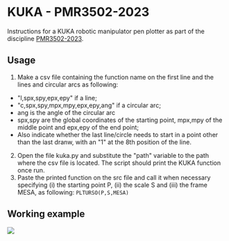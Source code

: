 # KUKA - PMR3502-2023

Instructions for a KUKA robotic manipulator pen plotter as part of the discipline [PMR3502-2023](https://edisciplinas.usp.br/course/view.php?id=109453).

## Usage

1. Make a csv file containing the function name on the first line and the lines and circular arcs as following:
- "l,spx,spy,epx,epy" if a line;
- "c,spx,spy,mpx,mpy,epx,epy,ang" if a circular arc;
- ang is the angle of the circular arc
- spx,spy are the global coordinates of the starting point, mpx,mpy of the middle point and epx,epy of the end point;
- Also indicate whether the last line/circle needs to start in a point other than the last dranw, with an "1" at the 8th position of the line.
2. Open the file kuka.py and substitute the "path" variable to the path where the csv file is located. The script should print the KUKA function once run.
3. Paste the printed function on the src file and call it when necessary specifying (i) the starting point P, (ii) the scale S and (iii) the frame MESA, as following:
```PLTURSO(P,S,MESA)```

## Working example

![](example.gif)
